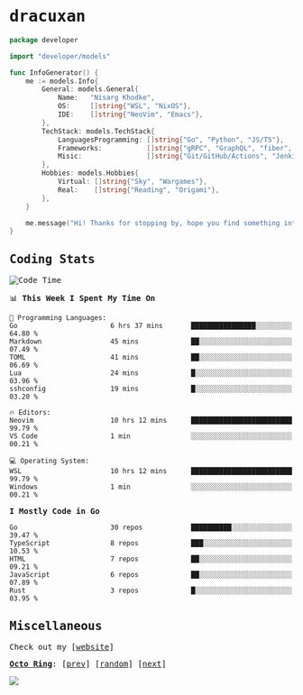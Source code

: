 <!-- Banner -->
<!--
<img src="https://i.imgur.com/mz4ym1F.png" style="max-height:550px"/>
-->


<samp>
	
<!-- Coded Intro -->
	
# dracuxan

```go
package developer

import "developer/models"

func InfoGenerator() {
	me := models.Info{
		General: models.General{
			Name:   "Nisarg Khodke",
			OS:     []string{"WSL", "NixOS"},
			IDE:    []string{"NeoVim", "Emacs"},
		},
		TechStack: models.TechStack{
			LanguagesProgramming: []string{"Go", "Python", "JS/TS"},
			Frameworks: 	      []string{"gRPC", "GraphQL", "fiber", "flask", "React.js", "Next.js"},
			Misic:                []string{"Git/GitHub/Actions", "Jenkins", "Docker"},
		},
		Hobbies: models.Hobbies{
			Virtual: []string{"Sky", "Wargames"},
			Real:    []string{"Reading", "Origami"},
		},		
	}

	me.message("Hi! Thanks for stopping by, hope you find something interesting!") 
}
```

## Coding Stats


<!--START_SECTION:waka-->
![Code Time](http://img.shields.io/badge/Code%20Time-329%20hrs%202%20mins-blue)

📊 **This Week I Spent My Time On** 

```text
💬 Programming Languages: 
Go                       6 hrs 37 mins       ████████████████░░░░░░░░░   64.80 % 
Markdown                 45 mins             ██░░░░░░░░░░░░░░░░░░░░░░░   07.49 % 
TOML                     41 mins             ██░░░░░░░░░░░░░░░░░░░░░░░   06.69 % 
Lua                      24 mins             █░░░░░░░░░░░░░░░░░░░░░░░░   03.96 % 
sshconfig                19 mins             █░░░░░░░░░░░░░░░░░░░░░░░░   03.20 % 

🔥 Editors: 
Neovim                   10 hrs 12 mins      █████████████████████████   99.79 % 
VS Code                  1 min               ░░░░░░░░░░░░░░░░░░░░░░░░░   00.21 % 

💻 Operating System: 
WSL                      10 hrs 12 mins      █████████████████████████   99.79 % 
Windows                  1 min               ░░░░░░░░░░░░░░░░░░░░░░░░░   00.21 % 
```

**I Mostly Code in Go** 

```text
Go                       30 repos            ██████████░░░░░░░░░░░░░░░   39.47 % 
TypeScript               8 repos             ███░░░░░░░░░░░░░░░░░░░░░░   10.53 % 
HTML                     7 repos             ██░░░░░░░░░░░░░░░░░░░░░░░   09.21 % 
JavaScript               6 repos             ██░░░░░░░░░░░░░░░░░░░░░░░   07.89 % 
Rust                     3 repos             █░░░░░░░░░░░░░░░░░░░░░░░░   03.95 % 
```




<!--END_SECTION:waka-->

## Miscellaneous

Check out my [[website](https://bynisarg.in/)]

[**Octo Ring**](https://octo-ring.com/):
[[prev](https://octo-ring.com/p/dracuxan/prev)]  [[random](https://octo-ring.com/p/dracuxan/random)]  [[next](https://octo-ring.com/p/dracuxan/next)]

![](https://komarev.com/ghpvc/?username=dracuxan&style=flat-square)

</samp>
